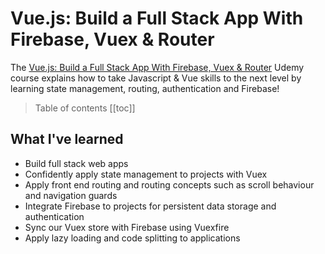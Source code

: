 # Vue.js: Build a Full Stack App With Firebase, Vuex & Router

The [Vue.js: Build a Full Stack App With Firebase, Vuex & Router](https://www.udemy.com/vuejs-build-a-full-stack-app-with-firebase-vuex-router/) Udemy course explains how to take Javascript & Vue skills to the next level by learning state management, routing, authentication and Firebase!

> Table of contents
[[toc]]

## What I've learned
- Build full stack web apps
- Confidently apply state management to projects with Vuex
- Apply front end routing and routing concepts such as scroll behaviour and navigation guards
- Integrate Firebase to projects for persistent data storage and authentication
- Sync our Vuex store with Firebase using Vuexfire
- Apply lazy loading and code splitting to applications